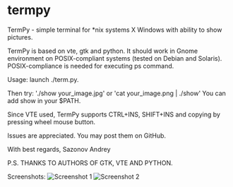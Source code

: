termpy
======

TermPy - simple terminal for *nix systems X Windows with ability to show
pictures.

TermPy is based on vte, gtk and python. It should work in Gnome environment
on POSIX-compliant systems (tested on Debian and Solaris). POSIX-compliance
is needed for executing ps command.

Usage: launch ./term.py.

Then try: './show your_image.jpg' or 'cat your_image.png | ./show'
You can add show in your $PATH.

Since VTE used, TermPy supports CTRL+INS, SHIFT+INS and copying by pressing
wheel mouse button.

Issues are appreciated. You may post them on GitHub.

With best regards,
Sazonov Andrey

P.S. THANKS TO AUTHORS OF GTK, VTE AND PYTHON.

Screenshots:
![Screenshot 1](https://github.com/downloads/AndruxaSazonov/termpy/Screenshot2.png)
![Screenshot 2](https://github.com/downloads/AndruxaSazonov/termpy/Screenshot1.png)
